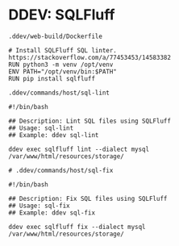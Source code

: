 # DDEV: SQLFluff

`.ddev/web-build/Dockerfile`

```shell
# Install SQLFluff SQL linter. https://stackoverflow.com/a/77453453/14583382
RUN python3 -m venv /opt/venv
ENV PATH="/opt/venv/bin:$PATH"
RUN pip install sqlfluff
```

`.ddev/commands/host/sql-lint`

```shell
#!/bin/bash

## Description: Lint SQL files using SQLFluff
## Usage: sql-lint
## Example: ddev sql-lint

ddev exec sqlfluff lint --dialect mysql /var/www/html/resources/storage/
```

`# .ddev/commands/host/sql-fix`

```shell
#!/bin/bash

## Description: Fix SQL files using SQLFluff
## Usage: sql-fix
## Example: ddev sql-fix

ddev exec sqlfluff fix --dialect mysql /var/www/html/resources/storage/
```
